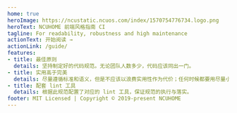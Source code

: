 ```yaml
---
home: true
heroImage: https://ncustatic.ncuos.com/index/1570754776734.logo.png
heroText: NCUHOME 前端风格指南 CI
tagline: For readability, robustness and high maintenance
actionText: 开始阅读 →
actionLink: /guide/
features:
- title: 最佳原则
  details: 坚持制定好的代码规范。无论团队人数多少，代码应该同出一门。
- title: 实用高于完美
  details: 尽量遵循标准和语义，但是不应该以浪费实用性作为代价；任何时候都要用尽量小的复杂度和尽量少的算法来解决问题。
- title: 配套 lint 工具
  details: 根据此规范配置了对应的 lint 工具，保证规范的执行与落实。
footer: MIT Licensed | Copyright © 2019-present NCUHOME
---
```

